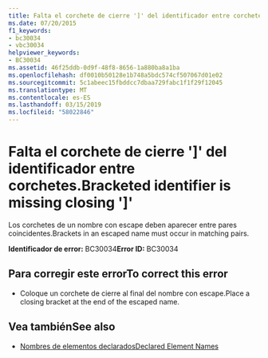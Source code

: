```yaml
---
title: Falta el corchete de cierre ']' del identificador entre corchetes.
ms.date: 07/20/2015
f1_keywords:
- bc30034
- vbc30034
helpviewer_keywords:
- BC30034
ms.assetid: 46f25ddb-0d9f-48f8-8656-1a880ba8a1ba
ms.openlocfilehash: df0010b50128e1b748a5bdc574cf507067d01e02
ms.sourcegitcommit: 5c1abeec15fbddcc7dbaa729fabc1f1f29f12045
ms.translationtype: MT
ms.contentlocale: es-ES
ms.lasthandoff: 03/15/2019
ms.locfileid: "58022846"
---
```

# <a name="bracketed-identifier-is-missing-closing-"></a><span data-ttu-id="5beaa-102">Falta el corchete de cierre ']' del identificador entre corchetes.</span><span class="sxs-lookup"><span data-stu-id="5beaa-102">Bracketed identifier is missing closing ']'</span></span>
<span data-ttu-id="5beaa-103">Los corchetes de un nombre con escape deben aparecer entre pares coincidentes.</span><span class="sxs-lookup"><span data-stu-id="5beaa-103">Brackets in an escaped name must occur in matching pairs.</span></span>  
  
 <span data-ttu-id="5beaa-104">**Identificador de error:** BC30034</span><span class="sxs-lookup"><span data-stu-id="5beaa-104">**Error ID:** BC30034</span></span>  
  
## <a name="to-correct-this-error"></a><span data-ttu-id="5beaa-105">Para corregir este error</span><span class="sxs-lookup"><span data-stu-id="5beaa-105">To correct this error</span></span>  
  
-   <span data-ttu-id="5beaa-106">Coloque un corchete de cierre al final del nombre con escape.</span><span class="sxs-lookup"><span data-stu-id="5beaa-106">Place a closing bracket at the end of the escaped name.</span></span>  
  
## <a name="see-also"></a><span data-ttu-id="5beaa-107">Vea también</span><span class="sxs-lookup"><span data-stu-id="5beaa-107">See also</span></span>

- [<span data-ttu-id="5beaa-108">Nombres de elementos declarados</span><span class="sxs-lookup"><span data-stu-id="5beaa-108">Declared Element Names</span></span>](../../visual-basic/programming-guide/language-features/declared-elements/declared-element-names.md)
